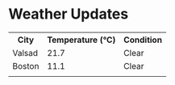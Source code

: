 # Weather Updates

<!-- WEATHER-UPDATE-START -->
<table><tr><th>City</th><th>Temperature (°C)</th><th>Condition</th></tr><tr><td>Valsad</td><td>21.7</td><td>Clear</td></tr><tr><td>Boston</td><td>11.1</td><td>Clear</td></tr><tr><td></td><td></td><td></td></tr></table>
<!-- WEATHER-UPDATE-END -->
